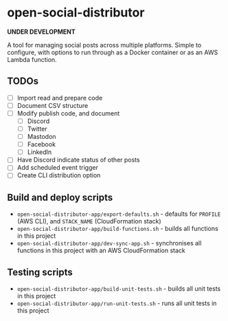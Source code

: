 # open-social-distributor

**UNDER DEVELOPMENT**

A tool for managing social posts across multiple platforms. Simple to configure, with options to run through as a Docker container or as an AWS Lambda function.

## TODOs

- [ ] Import read and prepare code
- [ ] Document CSV structure
- [ ] Modify publish code, and document
    - [ ] Discord
    - [ ] Twitter
    - [ ] Mastodon
    - [ ] Facebook
    - [ ] LinkedIn
- [ ] Have Discord indicate status of other posts
- [ ] Add scheduled event trigger
- [ ] Create CLI distribution option

## Build and deploy scripts

* `open-social-distributor-app/export-defaults.sh` - defaults for `PROFILE` (AWS CLI), and `STACK_NAME` (CloudFormation stack)
* `open-social-distributor-app/build-functions.sh` - builds all functions in this project
* `open-social-distributor-app/dev-sync-app.sh` - synchronises all functions in this project with an AWS CloudFormation stack

## Testing scripts

* `open-social-distributor-app/build-unit-tests.sh` - builds all unit tests in this project
* `open-social-distributor-app/run-unit-tests.sh` - runs all unit tests in this project
